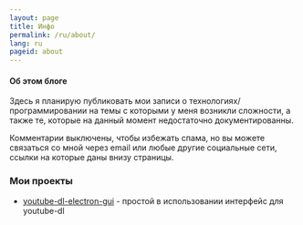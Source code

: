 ```yaml
---
layout: page
title: Инфо
permalink: /ru/about/
lang: ru
pageid: about
---
```

#### Об этом блоге
Здесь я планирую публиковать мои записи о технологиях/программировании на темы с которыми у меня возникли сложности, а также те, которые на данный момент недостаточно документированны.

Комментарии выключены, чтобы избежать спама, но вы можете связаться со мной через email или любые другие социальные сети, ссылки на которые даны внизу страницы.

### Мои проекты

* [youtube-dl-electron-gui](https://github.com/karasevm/youtube-dl-electron-gui) - простой в использовании интерфейс для youtube-dl